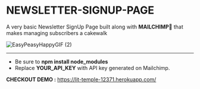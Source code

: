 # NEWSLETTER-SIGNUP-PAGE


A very basic Newsletter SignUp Page built along with **MAILCHIMP**🤩 that makes managing subscribers a cakewalk

![EasyPeasyHappyGIF (2)](https://user-images.githubusercontent.com/70068282/185805908-ae698b1c-7bae-46e1-b3b9-a0ef9aa10789.gif)

<hr>

- Be sure to __npm install node_modules__
- Replace **YOUR_API_KEY** with API key generated on Mailchimp.

**CHECKOUT DEMO :** https://lit-temple-12371.herokuapp.com/
